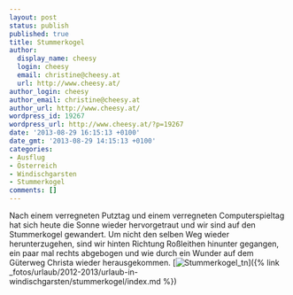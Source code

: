```yaml
---
layout: post
status: publish
published: true
title: Stummerkogel
author:
  display_name: cheesy
  login: cheesy
  email: christine@cheesy.at
  url: http://www.cheesy.at/
author_login: cheesy
author_email: christine@cheesy.at
author_url: http://www.cheesy.at/
wordpress_id: 19267
wordpress_url: http://www.cheesy.at/?p=19267
date: '2013-08-29 16:15:13 +0100'
date_gmt: '2013-08-29 14:15:13 +0100'
categories:
- Ausflug
- Österreich
- Windischgarsten
- Stummerkogel
comments: []
---
```

Nach einem verregneten Putztag und einem verregneten Computerspieltag hat sich heute die Sonne wieder hervorgetraut und wir sind auf den Stummerkogel gewandert. Um nicht den selben Weg wieder herunterzugehen, sind wir hinten Richtung Roßleithen hinunter gegangen, ein paar mal rechts abgebogen und wie durch ein Wunder auf dem Güterweg Christa wieder herausgekommen.
[![](http://www.cheesy.at/wp-content/uploads/Stummerkogel_tn.jpg "Stummerkogel\_tn")]({% link _fotos/urlaub/2012-2013/urlaub-in-windischgarsten/stummerkogel/index.md %})
